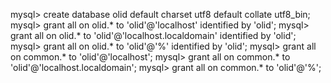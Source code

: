 

mysql> create database olid default charset utf8 default collate utf8_bin;
mysql> grant all on olid.* to 'olid'@'localhost' identified by 'olid';
mysql> grant all on olid.* to 'olid'@'localhost.localdomain' identified by 'olid';
mysql> grant all on olid.* to 'olid'@'%' identified by 'olid';
mysql> grant all on common.* to 'olid'@'localhost';
mysql> grant all on common.* to 'olid'@'localhost.localdomain';
mysql> grant all on common.* to 'olid'@'%';
